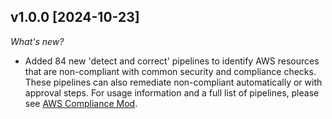 ## v1.0.0 [2024-10-23]

_What's new?_

- Added 84 new 'detect and correct' pipelines to identify AWS resources that are non-compliant with common security and compliance checks. These pipelines can also remediate non-compliant automatically or with approval steps. For usage information and a full list of pipelines, please see [AWS Compliance Mod](https://hub.flowpipe.io/mods/turbot/aws_compliance).
